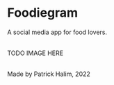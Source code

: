 # Foodiegram

A social media app for food lovers. 
<br><br>

TODO IMAGE HERE 


<br>
Made by Patrick Halim, 2022
<br><br>
